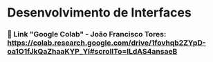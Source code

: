 # Desenvolvimento de Interfaces

### 🔗 Link "Google Colab" - João Francisco Tores: <br> https://colab.research.google.com/drive/1fovhqb2ZYpD-oa1O1fJkQaZhaaKYP_YI#scrollTo=lLdAS4ansaeB
